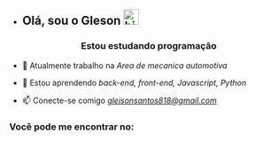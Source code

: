 - ## Olá, sou o Gleson <img src="https://user-images.githubusercontent.com/1303154/88677602-1635ba80-d120-11ea-84d8-d263ba5fc3c0.gif" width="28px" height="28px" alt="hi">

<h3 align="center"> Estou estudando programação </h3>

- 🔭 Atualmente trabalho na *Area de mecanica automotiva*

- 🌱 Estou aprendendo *back-end, front-end, Javascript, Python*

- 📫 Conecte-se comigo *gleisonsantos818@gmail.com*

<h3 align="left"> Você pode me encontrar no:</h3>
<p align="left">
<a href="https://www.linkedin.com/in/gleisonsantoss/ /></a>
</p>


